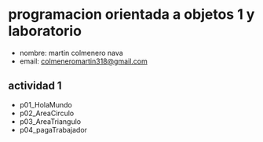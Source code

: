 # programacion orientada a objetos 1 y laboratorio
- nombre: martin colmenero nava
- email: colmeneromartin318@gmail.com

## actividad 1
- p01_HolaMundo
- p02_AreaCirculo
- p03_AreaTriangulo
- p04_pagaTrabajador
